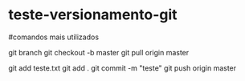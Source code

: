 # teste-versionamento-git

#comandos mais utilizados

git branch
git checkout -b master
git pull origin master

git add teste.txt
git add .
git commit -m "teste"
git push origin master
